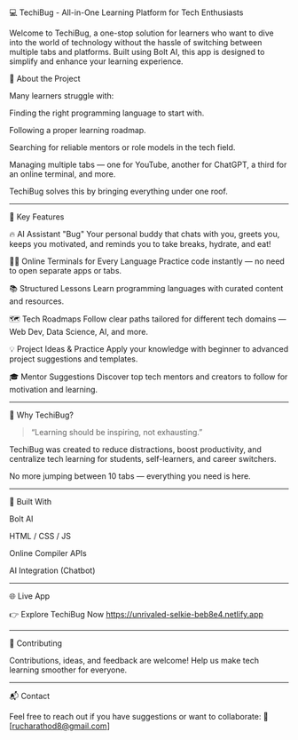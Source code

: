 💻 TechiBug - All-in-One Learning Platform for Tech Enthusiasts

Welcome to TechiBug, a one-stop solution for learners who want to dive into the world of technology without the hassle of switching between multiple tabs and platforms. Built using Bolt AI, this app is designed to simplify and enhance your learning experience.

🚀 About the Project

Many learners struggle with:

Finding the right programming language to start with.

Following a proper learning roadmap.

Searching for reliable mentors or role models in the tech field.

Managing multiple tabs — one for YouTube, another for ChatGPT, a third for an online terminal, and more.


TechiBug solves this by bringing everything under one roof.


---

🧠 Key Features

🔥 AI Assistant "Bug"
Your personal buddy that chats with you, greets you, keeps you motivated, and reminds you to take breaks, hydrate, and eat!

🧑‍💻 Online Terminals for Every Language
Practice code instantly — no need to open separate apps or tabs.

📚 Structured Lessons
Learn programming languages with curated content and resources.

🗺 Tech Roadmaps
Follow clear paths tailored for different tech domains — Web Dev, Data Science, AI, and more.

💡 Project Ideas & Practice
Apply your knowledge with beginner to advanced project suggestions and templates.

🎓 Mentor Suggestions
Discover top tech mentors and creators to follow for motivation and learning.


---

🎯 Why TechiBug?

> “Learning should be inspiring, not exhausting.”



TechiBug was created to reduce distractions, boost productivity, and centralize tech learning for students, self-learners, and career switchers.

No more jumping between 10 tabs — everything you need is here.


---

🧩 Built With

Bolt AI

HTML / CSS / JS

Online Compiler APIs

AI Integration (Chatbot)



---

🌐 Live App

👉 Explore TechiBug Now
    https://unrivaled-selkie-beb8e4.netlify.app


---

🤝 Contributing

Contributions, ideas, and feedback are welcome! Help us make tech learning smoother for everyone.


---

📬 Contact

Feel free to reach out if you have suggestions or want to collaborate:
📧 [rucharathod8@gmail.com]

